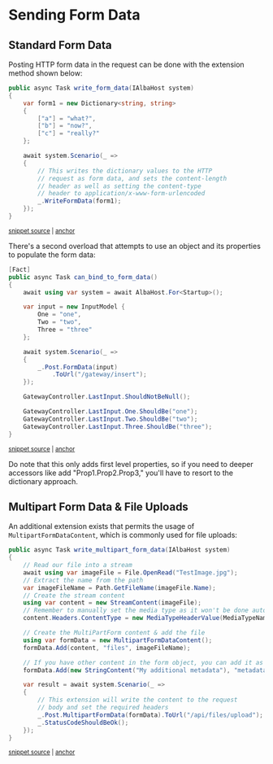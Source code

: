 # Sending Form Data

## Standard Form Data
Posting HTTP form data in the request can be done with the extension method shown below:

<!-- snippet: sample_write_form_data -->
<a id='snippet-sample_write_form_data'></a>
```cs
public async Task write_form_data(IAlbaHost system)
{
    var form1 = new Dictionary<string, string>
    {
        ["a"] = "what?",
        ["b"] = "now?",
        ["c"] = "really?"
    };

    await system.Scenario(_ =>
    {
        // This writes the dictionary values to the HTTP
        // request as form data, and sets the content-length
        // header as well as setting the content-type
        // header to application/x-www-form-urlencoded
        _.WriteFormData(form1);
    });
}
```
<sup><a href='https://github.com/JasperFx/alba/blob/master/src/Alba.Testing/Samples/FormData.cs#L14-L33' title='Snippet source file'>snippet source</a> | <a href='#snippet-sample_write_form_data' title='Start of snippet'>anchor</a></sup>
<!-- endSnippet -->

There's a second overload that attempts to use an object and its properties to populate the form data:

<!-- snippet: sample_binding_against_a_model -->
<a id='snippet-sample_binding_against_a_model'></a>
```cs
[Fact]
public async Task can_bind_to_form_data()
{
    await using var system = await AlbaHost.For<Startup>();

    var input = new InputModel {
        One = "one",
        Two = "two",
        Three = "three"
    };

    await system.Scenario(_ =>
    {
        _.Post.FormData(input)
            .ToUrl("/gateway/insert");
    });

    GatewayController.LastInput.ShouldNotBeNull();

    GatewayController.LastInput.One.ShouldBe("one");
    GatewayController.LastInput.Two.ShouldBe("two");
    GatewayController.LastInput.Three.ShouldBe("three");
}
```
<sup><a href='https://github.com/JasperFx/alba/blob/master/src/Alba.Testing/Acceptance/data_binding_in_mvc_app.cs#L12-L38' title='Snippet source file'>snippet source</a> | <a href='#snippet-sample_binding_against_a_model' title='Start of snippet'>anchor</a></sup>
<!-- endSnippet -->

Do note that this only adds first level properties, so if you need to deeper accessors like add "Prop1.Prop2.Prop3,"
you'll have to resort to the dictionary approach.


## Multipart Form Data & File Uploads

An additional extension exists that permits the usage of `MultipartFormDataContent`, which is commonly used for file uploads:

<!-- snippet: sample_write_multipart_form_data -->
<a id='snippet-sample_write_multipart_form_data'></a>
```cs
public async Task write_multipart_form_data(IAlbaHost system)
{
    // Read our file into a stream
    await using var imageFile = File.OpenRead("TestImage.jpg");
    // Extract the name from the path
    var imageFileName = Path.GetFileName(imageFile.Name);
    // Create the stream content
    using var content = new StreamContent(imageFile);
    // Remember to manually set the media type as it won't be done automatically
    content.Headers.ContentType = new MediaTypeHeaderValue(MediaTypeNames.Image.Jpeg);

    // Create the MultiPartForm content & add the file
    using var formData = new MultipartFormDataContent();
    formData.Add(content, "files", imageFileName);

    // If you have other content in the form object, you can add it as well!
    formData.Add(new StringContent("My additional metadata"), "metadata");

    var result = await system.Scenario(_ =>
    {
        // This extension will write the content to the request
        // body and set the required headers
        _.Post.MultipartFormData(formData).ToUrl("/api/files/upload");
        _.StatusCodeShouldBeOk();
    });
}
```
<sup><a href='https://github.com/JasperFx/alba/blob/master/src/Alba.Testing/Samples/FormData.cs#L35-L62' title='Snippet source file'>snippet source</a> | <a href='#snippet-sample_write_multipart_form_data' title='Start of snippet'>anchor</a></sup>
<!-- endSnippet -->
